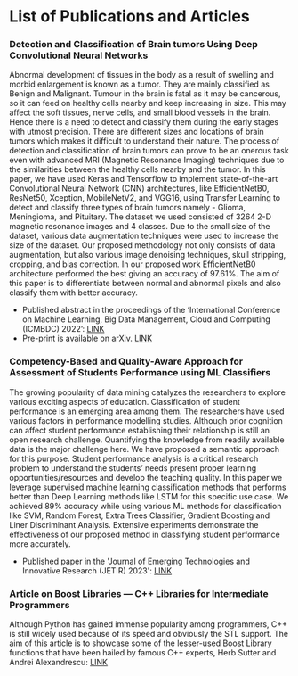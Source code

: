 # List of Publications and Articles

### Detection and Classification of Brain tumors Using Deep Convolutional Neural Networks
  Abnormal development of tissues in the body as a result of swelling and morbid enlargement is known as a tumor. They are mainly classified as Benign and Malignant. Tumour in the brain is fatal as it may be cancerous, so it can feed on healthy cells nearby and keep increasing in size. This may affect the soft tissues, nerve cells, and small blood vessels in the brain. Hence there is a need to detect and classify them during the early stages with utmost precision. There are different sizes and locations of brain tumors which makes it difficult to understand their nature. The process of detection and classification of brain tumors can prove to be an onerous task even with advanced MRI (Magnetic Resonance Imaging) techniques due to the similarities between the healthy cells nearby and the tumor. In this paper, we have used Keras and Tensorflow to implement state-of-the-art Convolutional Neural Network (CNN) architectures, like EfficientNetB0, ResNet50, Xception, MobileNetV2, and VGG16, using Transfer Learning to detect and classify three types of brain tumors namely - Glioma, Meningioma, and Pituitary. The dataset we used consisted of 3264 2-D magnetic resonance images and 4 classes. Due to the small size of the dataset, various data augmentation techniques were used to increase the size of the dataset. Our proposed methodology not only consists of data augmentation, but also various image denoising techniques, skull stripping, cropping, and bias correction. In our proposed work EfficientNetB0 architecture performed the best giving an accuracy of 97.61%. The aim of this paper is to differentiate between normal and abnormal pixels and also classify them with better accuracy.
  * Published abstract in the proceedings of the  ‘International Conference on Machine Learning, Big Data Management, Cloud and Computing (ICMBDC) 2022’: [LINK](https://digitalxplore.org/proceeding.php?pid=1210)
  * Pre-print is available on arXiv. [LINK](https://arxiv.org/abs/2208.13264)

### Competency-Based and Quality-Aware Approach for Assessment of Students Performance using ML Classifiers
  The growing popularity of data mining catalyzes the researchers to explore various exciting aspects of education. Classification of student performance is an emerging area among them. The researchers have used various factors in performance modelling studies. Although prior cognition can affect student performance establishing their relationship is still an open research challenge. Quantifying the knowledge from readily available data is the major challenge here. We have proposed a semantic approach for this purpose. Student performance analysis is a critical research problem to understand the students’ needs present proper learning opportunities/resources and develop the teaching quality. In this paper we leverage supervised machine learning classification methods that performs better than Deep Learning methods like LSTM for this specific use case. We achieved 89% accuracy while using various ML methods for classification like SVM, Random Forest, Extra Trees Classifier, Gradient Boosting and Liner Discriminant Analysis. Extensive experiments demonstrate the effectiveness of our proposed method in classifying student performance more accurately.
  * Published paper in the 'Journal of Emerging Technologies and Innovative Research (JETIR) 2023': [LINK](https://www.jetir.org/papers/JETIR2304825.pdf)

### Article on Boost Libraries — C++ Libraries for Intermediate Programmers
  Although Python has gained immense popularity among programmers, C++ is still widely used because of its speed and obviously the STL support. The aim of this article is to showcase some of the lesser-used Boost Library functions that have been hailed by famous C++ experts, Herb Sutter and Andrei Alexandrescu: [LINK](https://medium.com/@gopinathbalaji/boost-libraries-c-libraries-for-intermediate-programmers-7b20b6b6b575)
  

